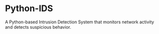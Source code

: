 # Python-IDS
A Python-based Intrusion Detection System that monitors network activity and detects suspicious behavior.
